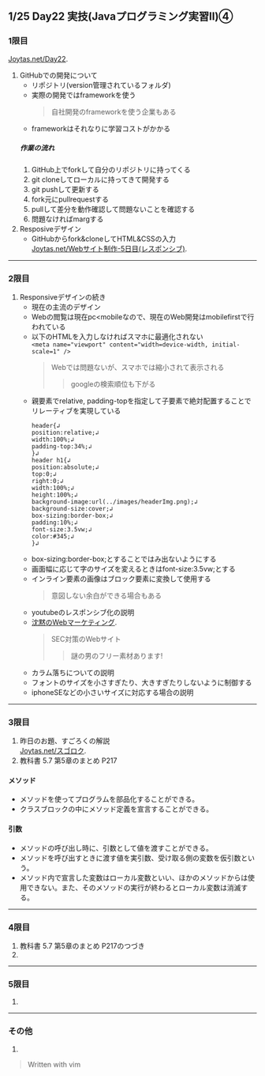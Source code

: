 ## 1/25 Day22 実技(Javaプログラミング実習Ⅱ)④
### 1限目
[Joytas.net/Day22](https://joytas.net/%e8%a8%93%e7%b7%b4/day22).
1. GitHubでの開発について
	- リポジトリ(version管理されているフォルダ)
	- 実際の開発ではframeworkを使う
		> 自社開発のframeworkを使う企業もある
	- frameworkはそれなりに学習コストがかかる
	##### 作業の流れ
	1. GitHub上でforkして自分のリポジトリに持ってくる
	1. git cloneしてローカルに持ってきて開発する
	1. git pushして更新する
	1. fork元にpullrequestする
	1. pullして差分を動作確認して問題ないことを確認する
	1. 問題なければmargする
1. Resposiveデザイン
	- GitHubからfork&cloneしてHTML&CSSの入力  
	[Joytas.net/Webサイト制作-5日目(レスポンシブ)](GitHubからfork&cloneしてHTML&CSSの入力).
---
### 2限目
1. Responsiveデザインの続き
	- 現在の主流のデザイン
	- Webの閲覧は現在pc\<mobileなので、現在のWeb開発はmobilefirstで行われている
	- 以下のHTMLを入力しなければスマホに最適化されない  
	`<meta name="viewport" content="width=device-width, initial-scale=1" />`
		> Webでは問題ないが、スマホでは縮小されて表示される
		>> googleの検索順位も下がる
	- 親要素でrelative, padding-topを指定して子要素で絶対配置することでリレーティブを実現している
		~~~
		header{↲
		position:relative;↲
		width:100%;↲
		padding-top:34%;↲
		}↲
		header h1{↲
		position:absolute;↲
		top:0;↲
		right:0;↲
		width:100%;↲
		height:100%;↲
		background-image:url(../images/headerImg.png);↲
		background-size:cover;↲
		box-sizing:border-box;↲
		padding:10%;↲
		font-size:3.5vw;↲
		color:#345;↲
		}↲
		~~~
	- box-sizing:border-box;とすることではみ出ないようにする
	- 画面幅に応じて字のサイズを変えるときはfont-size:3.5vw;とする
	- インライン要素の画像はブロック要素に変換して使用する
		> 意図しない余白ができる場合もある
	- youtubeのレスポンシブ化の説明
	- [沈黙のWebマーケティング](https://www.cpi.ad.jp/bourne/story/web-design/).
		> SEC対策のWebサイト
		>> 謎の男のフリー素材あります!
	- カラム落ちについての説明
	- フォントのサイズを小さすぎたり、大きすぎたりしないように制御する
	- iphoneSEなどの小さいサイズに対応する場合の説明
---
### 3限目
1. 昨日のお題、すごろくの解説  
[Joytas.net/スゴロク](https://joytas.net/programming/java/%e3%82%b9%e3%82%b4%e3%83%ad%e3%82%af).
1. 教科書 5.7 第5章のまとめ P217
#### メソッド
- メソッドを使ってプログラムを部品化することができる。
- クラスブロックの中にメソッド定義を宣言することができる。
#### 引数
- メソッドの呼び出し時に、引数として値を渡すことができる。
- メソッドを呼び出すときに渡す値を実引数、受け取る側の変数を仮引数という。
- メソッド内で宣言した変数はローカル変数といい、ほかのメソッドからは使
用できない。また、そのメソッドの実行が終わるとローカル変数は消滅する。
---
### 4限目
1. 教科書 5.7 第5章のまとめ P217のつづき
1.
---
### 5限目
1.
---
### その他
1.


> Written with vim
